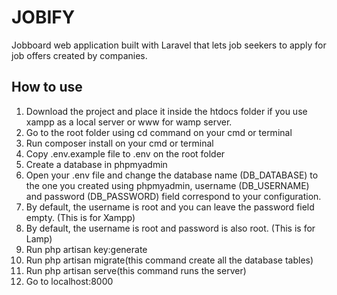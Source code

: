 # JOBIFY
Jobboard web application built with Laravel that lets job seekers to apply for job offers created by companies.

## How to use

1. Download the project and place it inside the htdocs folder if you use xampp as a local server or www for wamp server.
2. Go to the root folder using cd command on your cmd or terminal
3. Run composer install on your cmd or terminal
4. Copy .env.example file to .env on the root folder
5. Create a database in phpmyadmin
6. Open your .env file and change the database name (DB_DATABASE) to the one you created using phpmyadmin, username (DB_USERNAME) and password (DB_PASSWORD) field correspond to your configuration. 
7. By default, the username is root and you can leave the password field empty. (This is for Xampp) 
8. By default, the username is root and password is also root. (This is for Lamp)
9. Run php artisan key:generate
10. Run php artisan migrate(this command create all the database tables)
11. Run php artisan serve(this command runs the server)
12. Go to localhost:8000

